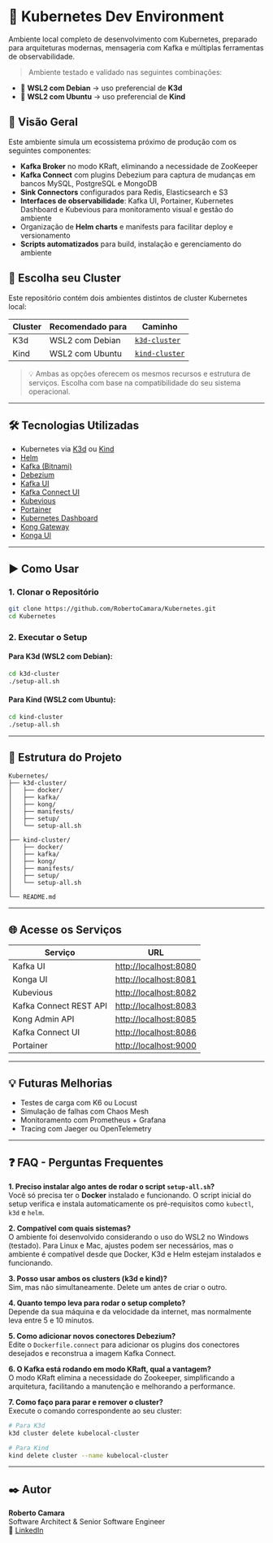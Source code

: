 # 🚀 Kubernetes Dev Environment

Ambiente local completo de desenvolvimento com Kubernetes, preparado para arquiteturas modernas, mensageria com Kafka e múltiplas ferramentas de observabilidade.

> Ambiente testado e validado nas seguintes combinações:

- 🐧 **WSL2 com Debian** → uso preferencial de **K3d**
- 🐧 **WSL2 com Ubuntu** → uso preferencial de **Kind**


## 📌 Visão Geral

Este ambiente simula um ecossistema próximo de produção com os seguintes componentes:

- **Kafka Broker** no modo KRaft, eliminando a necessidade de ZooKeeper
- **Kafka Connect** com plugins Debezium para captura de mudanças em bancos MySQL, PostgreSQL e MongoDB
- **Sink Connectors** configurados para Redis, Elasticsearch e S3
- **Interfaces de observabilidade**: Kafka UI, Portainer, Kubernetes Dashboard e Kubevious para monitoramento visual e gestão do ambiente
- Organização de **Helm charts** e manifests para facilitar deploy e versionamento
- **Scripts automatizados** para build, instalação e gerenciamento do ambiente



## 🧭 Escolha seu Cluster

Este repositório contém dois ambientes distintos de cluster Kubernetes local:

| Cluster         | Recomendado para              | Caminho           |
|-----------------|-------------------------------|-------------------|
| K3d             | WSL2 com Debian               | [`k3d-cluster`](./k3d-cluster) |
| Kind            | WSL2 com Ubuntu               | [`kind-cluster`](./kind-cluster) |

> 💡 Ambas as opções oferecem os mesmos recursos e estrutura de serviços. Escolha com base na compatibilidade do seu sistema operacional.

---

## 🛠️ Tecnologias Utilizadas

- Kubernetes via [K3d](https://k3d.io/) ou [Kind](https://kind.sigs.k8s.io/)
- [Helm](https://helm.sh/)
- [Kafka (Bitnami)](https://bitnami.com/stack/kafka/helm)
- [Debezium](https://debezium.io/)
- [Kafka UI](https://github.com/provectus/kafka-ui)
- [Kafka Connect UI](https://github.com/lensesio/kafka-connect-ui)
- [Kubevious](https://github.com/kubevious/kubevious)
- [Portainer](https://www.portainer.io/)
- [Kubernetes Dashboard](https://github.com/kubernetes/dashboard)
- [Kong Gateway](https://docs.konghq.com/)
- [Konga UI](https://pantsel.github.io/konga/)


---

## ▶️ Como Usar

### 1. Clonar o Repositório

```bash
git clone https://github.com/RobertoCamara/Kubernetes.git
cd Kubernetes
```

### 2. Executar o Setup

#### Para K3d (WSL2 com Debian):

```bash
cd k3d-cluster
./setup-all.sh
```

#### Para Kind (WSL2 com Ubuntu):

```bash
cd kind-cluster
./setup-all.sh
```

---

## 📁 Estrutura do Projeto

```
Kubernetes/
├── k3d-cluster/
│   ├── docker/
│   ├── kafka/
│   ├── kong/
│   ├── manifests/
│   ├── setup/
│   └── setup-all.sh
│
├── kind-cluster/
│   ├── docker/
│   ├── kafka/
│   ├── kong/
│   ├── manifests/
│   ├── setup/
│   └── setup-all.sh
│
└── README.md
```

---

## 🌐 Acesse os Serviços

| Serviço                  | URL                                                |
|--------------------------|----------------------------------------------------|
| Kafka UI                 | [http://localhost:8080](http://localhost:8080)     |
| Konga UI                 | [http://localhost:8081](http://localhost:8081)     |
| Kubevious                | [http://localhost:8082](http://localhost:8082)     |
| Kafka Connect REST API   | [http://localhost:8083](http://localhost:8083)     |
| Kong Admin API           | [http://localhost:8085](http://localhost:8085)     |
| Kafka Connect UI         | [http://localhost:8086](http://localhost:8086)     |
| Portainer                | [http://localhost:9000](http://localhost:9000)     |

---


## 💡 Futuras Melhorias

- Testes de carga com K6 ou Locust
- Simulação de falhas com Chaos Mesh
- Monitoramento com Prometheus + Grafana
- Tracing com Jaeger ou OpenTelemetry

---

## ❓ FAQ - Perguntas Frequentes

**1. Preciso instalar algo antes de rodar o script `setup-all.sh`?**  
Você só precisa ter o **Docker** instalado e funcionando. O script inicial do setup verifica e instala automaticamente os pré-requisitos como `kubectl`, `k3d` e `helm`.

**2. Compatível com quais sistemas?**  
O ambiente foi desenvolvido considerando o uso do WSL2 no Windows (testado). Para Linux e Mac, ajustes podem ser necessários, mas o ambiente é compatível desde que Docker, K3d e Helm estejam instalados e funcionando.

**3. Posso usar ambos os clusters (k3d e kind)?**  
Sim, mas não simultaneamente. Delete um antes de criar o outro.

**4. Quanto tempo leva para rodar o setup completo?**  
Depende da sua máquina e da velocidade da internet, mas normalmente leva entre 5 e 10 minutos.

**5. Como adicionar novos conectores Debezium?**  
Edite o `Dockerfile.connect` para adicionar os plugins dos conectores desejados e reconstrua a imagem Kafka Connect.

**6. O Kafka está rodando em modo KRaft, qual a vantagem?**  
O modo KRaft elimina a necessidade do Zookeeper, simplificando a arquitetura, facilitando a manutenção e melhorando a performance.

**7. Como faço para parar e remover o cluster?**  
Execute o comando correspondente ao seu cluster:

```bash
# Para K3d
k3d cluster delete kubelocal-cluster

# Para Kind
kind delete cluster --name kubelocal-cluster
```

---

## ✒️ Autor

**Roberto Camara**  
Software Architect & Senior Software Engineer  
🔗 [LinkedIn](https://www.linkedin.com/in/robertoalvescamara/)